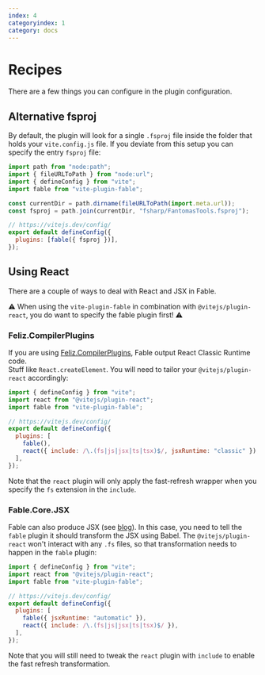 ```yaml
---
index: 4
categoryindex: 1
category: docs
---
```


# Recipes

There are a few things you can configure in the plugin configuration.

## Alternative fsproj

By default, the plugin will look for a single `.fsproj` file inside the folder that holds your `vite.config.js` file.
If you deviate from this setup you can specify the entry `fsproj` file:

```js
import path from "node:path";
import { fileURLToPath } from "node:url";
import { defineConfig } from "vite";
import fable from "vite-plugin-fable";

const currentDir = path.dirname(fileURLToPath(import.meta.url));
const fsproj = path.join(currentDir, "fsharp/FantomasTools.fsproj");

// https://vitejs.dev/config/
export default defineConfig({
  plugins: [fable({ fsproj })],
});
```

## Using React

There are a couple of ways to deal with React and JSX in Fable.

⚠️ When using the `vite-plugin-fable` in combination with `@vitejs/plugin-react`, you do want to specify the fable plugin first! ⚠️

### Feliz.CompilerPlugins

If you are using [Feliz.CompilerPlugins](https://www.nuget.org/packages/Feliz.CompilerPlugins), Fable output React Classic Runtime code.  
Stuff like `React.createElement`. You will need to tailor your `@vitejs/plugin-react` accordingly:

```js
import { defineConfig } from "vite";
import react from "@vitejs/plugin-react";
import fable from "vite-plugin-fable";

// https://vitejs.dev/config/
export default defineConfig({
  plugins: [
    fable(),
    react({ include: /\.(fs|js|jsx|ts|tsx)$/, jsxRuntime: "classic" }),
  ],
});
```

Note that the `react` plugin will only apply the fast-refresh wrapper when you specify the `fs` extension in the `include`.

### Fable.Core.JSX

Fable can also produce JSX (see [blog](https://fable.io/blog/2022/2022-10-12-react-jsx.html)). In this case, you need to tell the `fable` plugin it should transform the JSX using Babel.
The `@vitejs/plugin-react` won't interact with any `.fs` files, so that transformation needs to happen in the `fable` plugin:

```js
import { defineConfig } from "vite";
import react from "@vitejs/plugin-react";
import fable from "vite-plugin-fable";

// https://vitejs.dev/config/
export default defineConfig({
  plugins: [
    fable({ jsxRuntime: "automatic" }),
    react({ include: /\.(fs|js|jsx|ts|tsx)$/ }),
  ],
});
```

Note that you will still need to tweak the `react` plugin with `include` to enable the fast refresh transformation.
